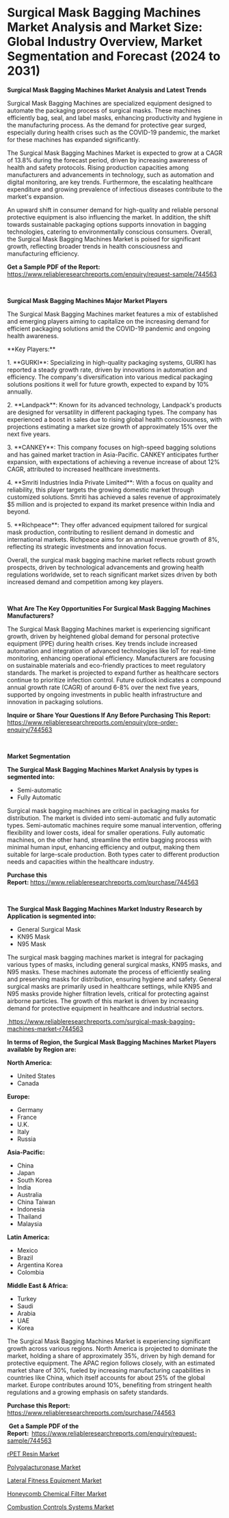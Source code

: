<p><h1>Surgical Mask Bagging Machines Market Analysis and Market Size: Global Industry Overview, Market Segmentation and Forecast (2024 to 2031)</h1></p><p><strong>Surgical Mask Bagging Machines Market Analysis and Latest Trends</strong></p>
<p><p>Surgical Mask Bagging Machines are specialized equipment designed to automate the packaging process of surgical masks. These machines efficiently bag, seal, and label masks, enhancing productivity and hygiene in the manufacturing process. As the demand for protective gear surged, especially during health crises such as the COVID-19 pandemic, the market for these machines has expanded significantly.</p><p>The Surgical Mask Bagging Machines Market is expected to grow at a CAGR of 13.8% during the forecast period, driven by increasing awareness of health and safety protocols. Rising production capacities among manufacturers and advancements in technology, such as automation and digital monitoring, are key trends. Furthermore, the escalating healthcare expenditure and growing prevalence of infectious diseases contribute to the market's expansion. </p><p>An upward shift in consumer demand for high-quality and reliable personal protective equipment is also influencing the market. In addition, the shift towards sustainable packaging options supports innovation in bagging technologies, catering to environmentally conscious consumers. Overall, the Surgical Mask Bagging Machines Market is poised for significant growth, reflecting broader trends in health consciousness and manufacturing efficiency.</p></p>
<p><strong>Get a Sample PDF of the Report:&nbsp;</strong> <a href="https://www.reliableresearchreports.com/enquiry/request-sample/744563?utm_campaign=16&utm_medium=2&utm_source=Github&utm_content=ia&utm_term=30102024&utm_id=surgical-mask-bagging-machines">https://www.reliableresearchreports.com/enquiry/request-sample/744563</a></p>
<p>&nbsp;</p>
<p><strong>Surgical Mask Bagging Machines Major Market Players</strong></p>
<p><p>The Surgical Mask Bagging Machines market features a mix of established and emerging players aiming to capitalize on the increasing demand for efficient packaging solutions amid the COVID-19 pandemic and ongoing health awareness.</p><p>**Key Players:**</p><p>1. **GURKI**: Specializing in high-quality packaging systems, GURKI has reported a steady growth rate, driven by innovations in automation and efficiency. The company's diversification into various medical packaging solutions positions it well for future growth, expected to expand by 10% annually.</p><p>2. **Landpack**: Known for its advanced technology, Landpack's products are designed for versatility in different packaging types. The company has experienced a boost in sales due to rising global health consciousness, with projections estimating a market size growth of approximately 15% over the next five years.</p><p>3. **CANKEY**: This company focuses on high-speed bagging solutions and has gained market traction in Asia-Pacific. CANKEY anticipates further expansion, with expectations of achieving a revenue increase of about 12% CAGR, attributed to increased healthcare investments.</p><p>4. **Smriti Industries India Private Limited**: With a focus on quality and reliability, this player targets the growing domestic market through customized solutions. Smriti has achieved a sales revenue of approximately $5 million and is projected to expand its market presence within India and beyond.</p><p>5. **Richpeace**: They offer advanced equipment tailored for surgical mask production, contributing to resilient demand in domestic and international markets. Richpeace aims for an annual revenue growth of 8%, reflecting its strategic investments and innovation focus.</p><p>Overall, the surgical mask bagging machine market reflects robust growth prospects, driven by technological advancements and growing health regulations worldwide, set to reach significant market sizes driven by both increased demand and competition among key players.</p></p>
<p>&nbsp;</p>
<p><strong>What Are The Key Opportunities For Surgical Mask Bagging Machines Manufacturers?</strong></p>
<p><p>The Surgical Mask Bagging Machines market is experiencing significant growth, driven by heightened global demand for personal protective equipment (PPE) during health crises. Key trends include increased automation and integration of advanced technologies like IoT for real-time monitoring, enhancing operational efficiency. Manufacturers are focusing on sustainable materials and eco-friendly practices to meet regulatory standards. The market is projected to expand further as healthcare sectors continue to prioritize infection control. Future outlook indicates a compound annual growth rate (CAGR) of around 6-8% over the next five years, supported by ongoing investments in public health infrastructure and innovation in packaging solutions.</p></p>
<p><strong>Inquire or Share Your Questions If Any Before Purchasing This Report:</strong> <a href="https://www.reliableresearchreports.com/enquiry/pre-order-enquiry/744563?utm_campaign=16&utm_medium=2&utm_source=Github&utm_content=ia&utm_term=30102024&utm_id=surgical-mask-bagging-machines">https://www.reliableresearchreports.com/enquiry/pre-order-enquiry/744563</a></p>
<p>&nbsp;</p>
<p><strong>Market Segmentation</strong></p>
<p><strong>The Surgical Mask Bagging Machines Market Analysis by types is segmented into:</strong></p>
<p><ul><li>Semi-automatic</li><li>Fully Automatic</li></ul></p>
<p><p>Surgical mask bagging machines are critical in packaging masks for distribution. The market is divided into semi-automatic and fully automatic types. Semi-automatic machines require some manual intervention, offering flexibility and lower costs, ideal for smaller operations. Fully automatic machines, on the other hand, streamline the entire bagging process with minimal human input, enhancing efficiency and output, making them suitable for large-scale production. Both types cater to different production needs and capacities within the healthcare industry.</p></p>
<p><strong>Purchase this Report:&nbsp;</strong><a href="https://www.reliableresearchreports.com/purchase/744563?utm_campaign=16&utm_medium=2&utm_source=Github&utm_content=ia&utm_term=30102024&utm_id=surgical-mask-bagging-machines">https://www.reliableresearchreports.com/purchase/744563</a></p>
<p>&nbsp;</p>
<p><strong>The Surgical Mask Bagging Machines Market Industry Research by Application is segmented into:</strong></p>
<p><ul><li>General Surgical Mask</li><li>KN95 Mask</li><li>N95 Mask</li></ul></p>
<p><p>The surgical mask bagging machines market is integral for packaging various types of masks, including general surgical masks, KN95 masks, and N95 masks. These machines automate the process of efficiently sealing and preserving masks for distribution, ensuring hygiene and safety. General surgical masks are primarily used in healthcare settings, while KN95 and N95 masks provide higher filtration levels, critical for protecting against airborne particles. The growth of this market is driven by increasing demand for protective equipment in healthcare and industrial sectors.</p></p>
<p><a href="https://www.reliableresearchreports.com/surgical-mask-bagging-machines-market-r744563?utm_campaign=16&utm_medium=2&utm_source=Github&utm_content=ia&utm_term=30102024&utm_id=surgical-mask-bagging-machines">&nbsp;https://www.reliableresearchreports.com/surgical-mask-bagging-machines-market-r744563</a></p>
<p><strong>In terms of Region, the Surgical Mask Bagging Machines Market Players available by Region are:</strong></p>
<p>
    <p> <strong> North America: </strong>
        <ul>
            <li>United States</li>
            <li>Canada</li>
        </ul>
        </p> 
    <p> <strong> Europe: </strong>
        <ul>
            <li>Germany</li>
            <li>France</li>
            <li>U.K.</li>
            <li>Italy</li>
            <li>Russia</li>
        </ul>
        </p> 
    <p> <strong> Asia-Pacific: </strong>
        <ul>
            <li>China</li>
            <li>Japan</li>
            <li>South Korea</li>
            <li>India</li>
            <li>Australia</li>
            <li>China Taiwan</li>
            <li>Indonesia</li>
            <li>Thailand</li>
            <li>Malaysia</li>
        </ul>
        </p> 
    <p> <strong> Latin America: </strong>
        <ul>
            <li>Mexico</li>
            <li>Brazil</li>
            <li>Argentina Korea</li>
            <li>Colombia</li>
        </ul>
        </p> 
    <p> <strong> Middle East & Africa: </strong>
        <ul>
            <li>Turkey</li>
            <li>Saudi</li>
            <li>Arabia</li>
            <li>UAE</li>
            <li>Korea</li>
        </ul>
    </p>
    </p>
<p><p>The Surgical Mask Bagging Machines Market is experiencing significant growth across various regions. North America is projected to dominate the market, holding a share of approximately 35%, driven by high demand for protective equipment. The APAC region follows closely, with an estimated market share of 30%, fueled by increasing manufacturing capabilities in countries like China, which itself accounts for about 25% of the global market. Europe contributes around 10%, benefiting from stringent health regulations and a growing emphasis on safety standards.</p></p>
<p><strong>Purchase this Report: </strong><a href="https://www.reliableresearchreports.com/purchase/744563?utm_campaign=16&utm_medium=2&utm_source=Github&utm_content=ia&utm_term=30102024&utm_id=surgical-mask-bagging-machines">https://www.reliableresearchreports.com/purchase/744563</a></p>
<p>&nbsp;<strong>Get a Sample PDF of the Report:&nbsp;&nbsp;</strong><a href="https://www.reliableresearchreports.com/enquiry/request-sample/744563?utm_campaign=16&utm_medium=2&utm_source=Github&utm_content=ia&utm_term=30102024&utm_id=surgical-mask-bagging-machines">https://www.reliableresearchreports.com/enquiry/request-sample/744563</a></p>
<p><strong></strong></p>
<p><p><a href="https://medium.com/@alkbshrblevitzpf/market-pulse-rpet-resin-market-the-rpet-resin-market-is-poised-for-significant-growth-driven-by-a-36d0902c10fa?utm_campaign=16&utm_medium=2&utm_source=Github&utm_content=ia&utm_term=30102024&utm_id=surgical-mask-bagging-machines">rPET Resin Market</a></p><p><a href="https://medium.com/@pinesamshigoz/innovations-in-the-polygalacturonase-market-the-polygalacturonase-market-plays-a-pivotal-role-in-cdecfea5d206?utm_campaign=16&utm_medium=2&utm_source=Github&utm_content=ia&utm_term=30102024&utm_id=surgical-mask-bagging-machines">Polygalacturonase Market</a></p><p><a href="https://www.linkedin.com/pulse/global-perspectives-lateral-fitness-equipment-market-trends-challenges-uyzjf?utm_campaign=16&utm_medium=2&utm_source=Github&utm_content=ia&utm_term=30102024&utm_id=surgical-mask-bagging-machines">Lateral Fitness Equipment Market</a></p><p><a href="https://github.com/boringzqthorperec/Market-Research-Report-List-1/blob/main/honeycomb-chemical-filter-market.md?utm_campaign=16&utm_medium=2&utm_source=Github&utm_content=ia&utm_term=30102024&utm_id=surgical-mask-bagging-machines">Honeycomb Chemical Filter Market</a></p><p><a href="https://issuu.com/reportprime-2/docs/combustion-controls-systems-market-_b3d4374ab3e23f?utm_campaign=16&utm_medium=2&utm_source=Github&utm_content=ia&utm_term=30102024&utm_id=surgical-mask-bagging-machines">Combustion Controls Systems Market</a></p></p>